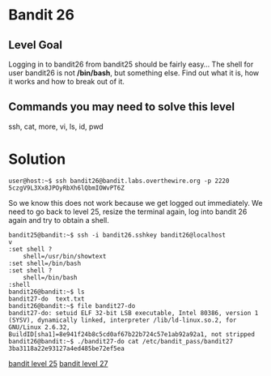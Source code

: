 <h1>Bandit 26</h1>

<h2 id="level-goal">Level Goal</h2>
<p>Logging in to bandit26 from bandit25 should be fairly easy…
The shell for user bandit26 is not <strong>/bin/bash</strong>, but something else.
Find out what it is, how it works and how to break out of it.</p>

<h2 id="commands-you-may-need-to-solve-this-level">Commands you may need to solve this level</h2>
<p>ssh, cat, more, vi, ls, id, pwd</p>


<h1>Solution</h1>

```
user@host:~$ ssh bandit26@bandit.labs.overthewire.org -p 2220
5czgV9L3Xx8JPOyRbXh6lQbmIOWvPT6Z
```

So we know this does not work because we get logged out immediately. We need to go back to level 25, resize the terminal again, log into bandit 26 again and try to obtain a shell.

```
bandit25@bandit:~$ ssh -i bandit26.sshkey bandit26@localhost
v
:set shell ?
    shell=/usr/bin/showtext
:set shell=/bin/bash
:set shell ?
    shell=/bin/bash
:shell
bandit26@bandit:~$ ls
bandit27-do  text.txt
bandit26@bandit:~$ file bandit27-do
bandit27-do: setuid ELF 32-bit LSB executable, Intel 80386, version 1 (SYSV), dynamically linked, interpreter /lib/ld-linux.so.2, for GNU/Linux 2.6.32, BuildID[sha1]=8e941f24b8c5cd0af67b22b724c57e1ab92a92a1, not stripped
bandit26@bandit:~$ ./bandit27-do cat /etc/bandit_pass/bandit27
3ba3118a22e93127a4ed485be72ef5ea
```

[bandit level 25](25.md)
[bandit level 27](27.md)
